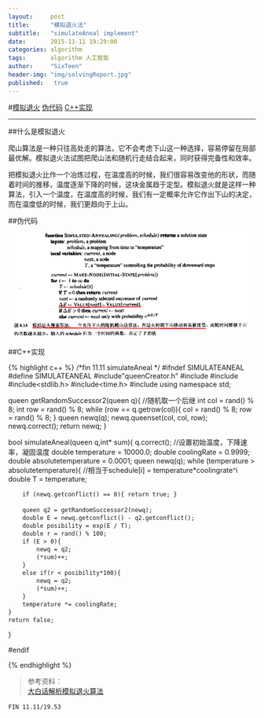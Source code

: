```yaml
---
layout:     post
title:      "模拟退火法"
subtitle:   "simulateAneal implement"
date:       2015-11-11 19:29:00
categories: algorithm
tags:       algorithm 人工智能
author:     "SixTeen"
header-img: "img/solvingReport.jpg"
published:   true
---
```


#<a href="#01">模拟退火</a> <a href="#02">伪代码</a> <a href="#03">C++实现</a>

---

##<a name="01"></a>什么是模拟退火

爬山算法是一种只往高处走的算法，它不会考虑下山这一种选择，容易停留在局部最优解。模拟退火法试图把爬山法和随机行走结合起来，同时获得完备性和效率。

把模拟退火比作一个冶炼过程，在温度高的时候，我们很容易改变他的形状，而随着时间的推移，温度逐渐下降的时候，这块金属趋于定型。模拟退火就是这样一种算法，引入一个温度，在温度高的时候，我们有一定概率允许它作出下山的决定，而在温度低的时候，我们更趋向于上山。

##<a name="02"></a>伪代码

![pseudocode](/img/algorithm/simulateAneal.png)

##<a name="03"></a>C++实现

{% highlight c++ %}
/*fin 11.11
simulateAneal
*/
#ifndef SIMULATEANEAL
#define SIMULATEANEAL
#include"queenCreator.h"
#include<iostream>
#include<vector>
#include<stdlib.h>
#include<time.h>
#include<cmath>
using namespace std;

queen getRandomSuccessor2(queen q){
    //随机取一个后继
    int col = rand() % 8;
    int row = rand() % 8;
    while (row == q.getrow(col)){
        col = rand() % 8;
        row = rand() % 8;
    }
    queen newq(q);
    newq.queenset(col, col, row);
    newq.correct();
    return newq;
}

bool simulateAneal(queen q,int* sum){
    q.correct();
    //设置初始温度，下降速率，凝固温度
    double temperature = 10000.0;
    double coolingRate = 0.9999;
    double absolutetemperature = 0.0001;
    queen newq(q);
    while (temperature > absolutetemperature){
        //相当于schedule[i] = temperature*coolingrate^i
        double T = temperature;

        if (newq.getconflict() == 0){ return true; }
        
        queen q2 = getRandomSuccessor2(newq);
        double E = newq.getconflict() - q2.getconflict();
        double posibility = exp(E / T);
        double r = rand() % 100;
        if (E > 0){
            newq = q2;
            (*sum)++;
        }
        else if(r < posibility*100){
            newq = q2;
            (*sum)++;
        }
        temperature *= coolingRate;
    }
    return false;
}


#endif

{% endhighlight %}

>参考资料：<br />[大白话解析模拟退火算法](http://www.cnblogs.com/heaad/archive/2010/12/20/1911614.html)



    FIN 11.11/19.53

